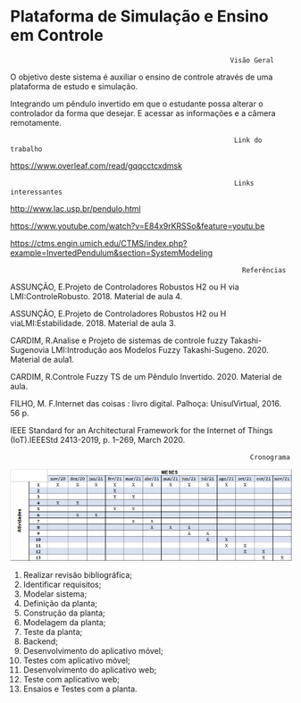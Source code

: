 # Plataforma de Simulação e Ensino em Controle

                                                           Visão Geral

O objetivo deste sistema é auxiliar o ensino de controle através de uma plataforma de estudo e simulação.


Integrando um pêndulo invertido em que o estudante possa alterar o controlador da forma que desejar.
E acessar as informações e a câmera remotamente.

                                                            Link do trabalho

https://www.overleaf.com/read/gqqcctcxdmsk

                                                            Links interessantes
http://www.lac.usp.br/pendulo.html

https://www.youtube.com/watch?v=E84x9rKRSSo&feature=youtu.be

https://ctms.engin.umich.edu/CTMS/index.php?example=InvertedPendulum&section=SystemModeling

                                                              Referências

ASSUNÇÃO, E.Projeto de Controladores Robustos H2 ou H via LMI:ControleRobusto. 2018. Material de aula 4. 

ASSUNÇÃO, E.Projeto de Controladores Robustos H2 ou H viaLMI:Estabilidade. 2018. Material de aula 3.  

CARDIM, R.Analise e Projeto de sistemas de controle fuzzy Takashi-Sugenovia LMI:Introdução aos Modelos Fuzzy Takashi-Sugeno. 2020. Material de aula1.  

CARDIM, R.Controle Fuzzy TS de um Pêndulo Invertido. 2020. Material de aula.

FILHO, M. F.Internet das coisas : livro digital. Palhoça: UnisulVirtual, 2016. 56 p.

IEEE Standard for an Architectural Framework for the Internet of Things (IoT).IEEEStd 2413-2019, p. 1–269, March 2020. 

																Cronograma

![plot](./imagens/Cronograma.png)

1. Realizar revisão bibliográfica;
2. Identificar requisitos;
3. Modelar sistema;
4. Definição da planta;
5. Construção da planta;
6. Modelagem da planta;
7. Teste da planta;
8. Backend;
9. Desenvolvimento do aplicativo móvel;
10. Testes com aplicativo móvel;
11. Desenvolvimento do aplicativo web;
12. Teste com aplicativo web;
13. Ensaios e Testes com a planta.